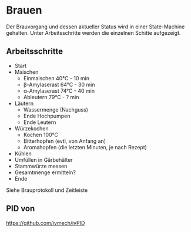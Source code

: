 # Brauen

Der Brauvorgang und dessen aktueller Status wird in einer State-Machine gehalten. Unter Arbeitsschritte werden die einzelnen Schitte aufgezeigt.

## Arbeitsschritte

- Start
- Maischen
    - Einmaischen    40°C - 10 min
    - β-Amylaserast  64°C - 30 min
    - α-Amylaserast  74°C - 40 min
    - Ableutern      79°C - ? min
- Läutern
    - Wassermenge (Nachguss)
    - Ende Hochpumpen
    - Ende Leutern
- Würzekochen
    - Kochen 100°C
    - Bitterhopfen (evtl, von Anfang an)
    - Aromahopfen  (die letzten Minuten, je nach Rezept)
- Kühlen
- Umfüllen in Gärbehälter
- Stammwürze messen
- Gesamtmenge ermitteln?
- Ende

Siehe Brauprotokoll und Zeitleiste


## PID von
https://github.com/ivmech/ivPID
